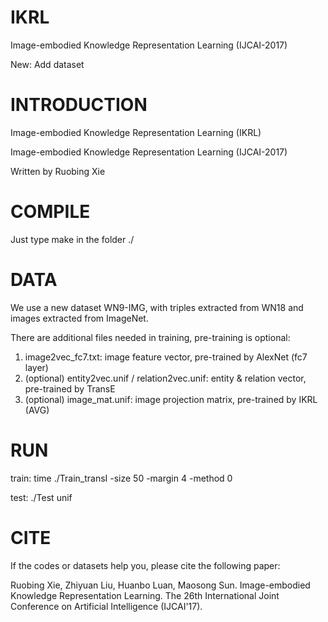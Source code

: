 # IKRL

Image-embodied Knowledge Representation Learning (IJCAI-2017)

New: Add dataset


# INTRODUCTION

Image-embodied Knowledge Representation Learning (IKRL)

Image-embodied Knowledge Representation Learning (IJCAI-2017)

Written by Ruobing Xie


# COMPILE 

Just type make in the folder ./


# DATA

We use a new dataset WN9-IMG, with triples extracted from WN18 and images extracted from ImageNet.

There are additional files needed in training, pre-training is optional:

1. image2vec_fc7.txt: image feature vector, pre-trained by AlexNet (fc7 layer)
2. (optional) entity2vec.unif / relation2vec.unif: entity & relation vector, pre-trained by TransE
3. (optional) image_mat.unif: image projection matrix, pre-trained by IKRL (AVG)


# RUN

train: time ./Train_transI -size 50 -margin 4 -method 0

test: ./Test unif


# CITE

If the codes or datasets help you, please cite the following paper:

Ruobing Xie, Zhiyuan Liu, Huanbo Luan, Maosong Sun. Image-embodied Knowledge Representation Learning. The 26th International Joint Conference on Artificial Intelligence (IJCAI'17).
